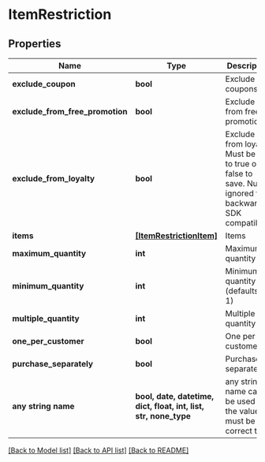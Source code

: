 # ItemRestriction


## Properties
Name | Type | Description | Notes
------------ | ------------- | ------------- | -------------
**exclude_coupon** | **bool** | Exclude coupons | [optional] 
**exclude_from_free_promotion** | **bool** | Exclude from free promotion | [optional] 
**exclude_from_loyalty** | **bool** | Exclude from loyalty.  Must be set to true or false to save.  Null is ignored for backwards SDK compatibility | [optional] 
**items** | [**[ItemRestrictionItem]**](ItemRestrictionItem.md) | Items | [optional] 
**maximum_quantity** | **int** | Maximum quantity | [optional] 
**minimum_quantity** | **int** | Minimum quantity (defaults to 1) | [optional] 
**multiple_quantity** | **int** | Multiple of quantity | [optional] 
**one_per_customer** | **bool** | One per customer | [optional] 
**purchase_separately** | **bool** | Purchase separately | [optional] 
**any string name** | **bool, date, datetime, dict, float, int, list, str, none_type** | any string name can be used but the value must be the correct type | [optional]

[[Back to Model list]](../README.md#documentation-for-models) [[Back to API list]](../README.md#documentation-for-api-endpoints) [[Back to README]](../README.md)


